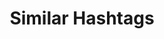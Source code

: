 ---
title: Similar Hashtags
position_number: 1.1
type: get
description: Generated related hashtags to a text input provided
left_code_blocks:
  - code_block: |-
        curl --request GET \
            --url 'https://hashtag5.p.rapidapi.com/api/v1/tag/predict?keyword=insta' \
            --header 'X-RapidAPI-Host: hashtag5.p.rapidapi.com' \
            --header 'X-RapidAPI-Key: YOUR_API_KEY'
    title: Curl
    language: bash

  - code_block: |-
        const axios = require("axios");

        const options = {
        method: 'GET',
        url: 'https://hashtag5.p.rapidapi.com/api/v1/tag/predict',
        params: {keyword: 'insta'},
        headers: {
            'X-RapidAPI-Key': 'YOUR_API_KEY',
            'X-RapidAPI-Host': 'hashtag5.p.rapidapi.com'
        }
        };

        axios.request(options).then(function (response) {
            console.log(response.data);
        }).catch(function (error) {
            console.error(error);
        });
    title: Node.js
    language: javascript
  - code_block: |-
        val client = OkHttpClient()

        val request = Request.Builder()
            .url("https://hashtag5.p.rapidapi.com/api/v1/tag/predict?keyword=insta")
            .get()
            .addHeader("X-RapidAPI-Key", "YOUR_API_KEY")
            .addHeader("X-RapidAPI-Host", "hashtag5.p.rapidapi.com")
            .build()

        val response = client.newCall(request).execute()
    title: Kotlin
    language: kotlin

  - code_block: |-
        package main

        import (
            "fmt"
            "net/http"
            "io/ioutil"
        )

        func main() {

            url := "https://hashtag5.p.rapidapi.com/api/v1/tag/predict?keyword=insta"

            req, _ := http.NewRequest("GET", url, nil)

            req.Header.Add("X-RapidAPI-Key", "YOUR_API_KEY")
            req.Header.Add("X-RapidAPI-Host", "hashtag5.p.rapidapi.com")

            res, _ := http.DefaultClient.Do(req)

            defer res.Body.Close()
            body, _ := ioutil.ReadAll(res.Body)

            fmt.Println(res)
            fmt.Println(string(body))

        }
    title: Go
    language: go
right_code_blocks:
  - code_block: |2-
        {
            "tags": [
                {
                    "tag": "insta",
                    "postCount": 149866852
                },
                {
                    "tag": "viral",
                    "postCount": 143670036
                },
                ...
                {
                    "tag": "instamoment",
                    "postCount": 62308568
                },
                {
                    "tag": "instafit",
                    "postCount": 57299986
                }
            ]
        }
    title: Response
    language: json
  - code_block: |2-
        {
            "timestamp": "2022-12-31T07:17:53.127+00:00",
            "status": 404,
            "error": "Failed to get similar",
            "path": "/api/v1/tag/predict"
        }
    title: Error
    language: json
---